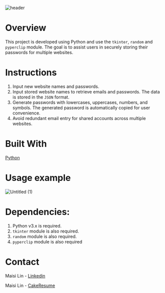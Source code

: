 ![header](https://github.com/maisi1120/photo/assets/156170308/9bb9a11f-bc86-43dc-acb9-0e0714969d2c)


# Overview
This project is developed using Python and use the `tkinter`, `random` and `pyperclip` module. The goal is to assist users in securely storing their passwords for multiple websites.

# Instructions
1. Input new website names and passwords.
2. Input stored website names to retrieve emails and passwords. The data is stored in the `JSON` format.
3. Generate passwords with lowercases, uppercases, numbers, and symbols. The generated password is automatically copied for user convenience.
4. Avoid redundant email entry for shared accounts across multiple websites.

# Built With
[Python](https://www.python.org/downloads/)


# Usage example
![Untitled (1)](https://github.com/maisi1120/photo/assets/156170308/242c8d0d-c0a6-489d-9abc-c90fa714a964)



# Dependencies:

1. Python v3.x is required.
2. `tkinter` module is also required.
3. `random` module is also required.
4. `pyperclip` module is also required

# Contact
Maisi Lin - [Linkedin](https://www.linkedin.com/in/maisi-lin-b66503228/)

Maisi Lin - [CakeResume](https://www.cakeresume.com/dashboard)
